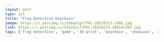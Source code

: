 ```yaml
---
layout: post
type: art
title: "Frog Detective Keychain"
image: https://i.postimg.cc/tbkqn1gY/PXL-20210323-1905.jpg
link: https://i.postimg.cc/47wVnzLT/PXL-20210323-190542263.jpg
tags: ['frog detective', 'game', '3d print', 'keychain', 'showcase', '3d design', 'logo', 'craft']
---
```

